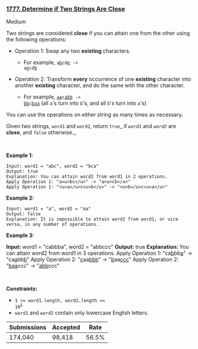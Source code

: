 ### [1777. Determine if Two Strings Are Close](https://leetcode.com/problems/determine-if-two-strings-are-close/)

Medium

Two strings are considered __close__ if you can attain one from the other using the following operations:

*   Operation 1: Swap any two __existing__ characters.	
    
    *   For example, <code>a<u>b</u>cd<u>e</u> -> a<u>e</u>cd<u>b</u></code>
    
    
    
*   Operation 2: Transform __every__ occurrence of one __existing__ character into another __existing__ character, and do the same with the other character.	
    
    *   For example, <code><u>aa</u>c<u>abb</u> -> <u>bb</u>c<u>baa</u></code> (all `` a ``'s turn into `` b ``'s, and all `` b ``'s turn into `` a ``'s)
    
    
    

You can use the operations on either string as many times as necessary.

Given two strings, `` word1 `` and `` word2 ``, return `` true ``_ if _`` word1 ``_ and _`` word2 ``_ are __close__, and _`` false ``_ otherwise._

 

<strong class="example">Example 1:</strong>

```
Input: word1 = "abc", word2 = "bca"
Output: true
Explanation: You can attain word2 from word1 in 2 operations.
Apply Operation 1: "a<u>bc</u>" -> "a<u>cb</u>"
Apply Operation 1: "<u>a</u>c<u>b</u>" -> "<u>b</u>c<u>a</u>"
```

<strong class="example">Example 2:</strong>

```
Input: word1 = "a", word2 = "aa"
Output: false
Explanation: It is impossible to attain word2 from word1, or vice versa, in any number of operations.
```

<strong class="example">Example 3:</strong>

<strong>Input:</strong> word1 = "cabbba", word2 = "abbccc"
    <strong>Output:</strong> true
    <strong>Explanation:</strong> You can attain word2 from word1 in 3 operations.
    Apply Operation 1: "ca<u>b</u>bb<u>a</u>" -> "ca<u>a</u>bb<u>b</u>"
    Apply Operation 2: "<u>c</u>aa<u>bbb</u>" -> "<u>b</u>aa<u>ccc</u>"
    Apply Operation 2: "<u>baa</u>ccc" -> "<u>abb</u>ccc"

 

__Constraints:__

*   <code>1 <= word1.length, word2.length <= 10<sup>5</sup></code>
*   `` word1 `` and `` word2 `` contain only lowercase English letters.

| Submissions    | Accepted     | Rate   |
| -------------- | ------------ | ------ |
| 174,040 | 98,418 | 56.5% |
